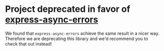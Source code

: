 # Project deprecated in favor of <a href="https://github.com/davidbanham/express-async-errors">express-async-errors</a>

We found that `express-async-errors` achieve the same result in a nicer way. Therefore we are deprecating this library and we'd recommend you to check that out instead!